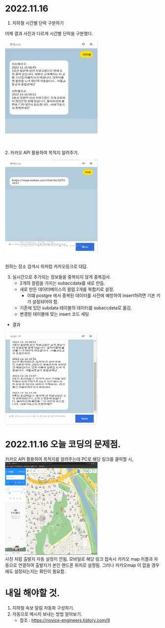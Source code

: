 # 2022.11.16

1.  지하철 시간별 단락 구분하기

어제 결과 사진과 다르게 시간별 단락을 구분했다. <br/>
<!-- ![](2022-11-16-14-49-20.png) -->
<img src="2022-11-16-14-49-20.png" width="300" height="300"/>

<br/><br/>
2. 카카오 API 활용하여 목적지 알려주기. <br/>
<!-- ![](2022-11-16-15-00-58.png) -->
<img src="2022-11-16-15-00-58.png" width="300" height="300"/>

<br/>원하는 장소 검색시 위처럼 카카오링크로 대답.

3. 실시간으로 추가되는 정보들을 중복되지 않게 중복검사.
    - 2개의 컬럼을 가지는 subaccdata를 새로 만듬.
    - 새로 만든 데이터베이스의 컬럼 2개를 복합키로 설정.
        + 이떄 postgre 에서 중복된 데이터를 사전에 예방하여 insert하려면 기본 키가 설정되어야 함.
    - 기존에 있던 subdata 테이블의 데이터를 subaccdata로 옮김.
    - 변경된 테이블에 맞는 insert 코드 세팅
- 결과 <br/>
<!-- ![](2022-11-16-16-22-52.png) --> 
<img src="2022-11-16-16-22-52.png" width="300" height="300"/>

# 2022.11.16 오늘 코딩의 문제점.
카카오 API 활용하여 목적지를 알려주는데 PC로 해당 링크를 클릭할 시, <br/>  <img src="2022-11-16-15-01-33.png" width="300" height="300"/> <br/>사진 처럼 출발지 자동 설정이 안됨.
모바일로 해당 링크 접속시 카카오 map 어플과 자동으로 연결하여 출발지가 본인 핸드폰 위치로 설정됨. 그러나 카카오map 이 없을 경우에도 설정되는지는 확인이 필요함.
# 내일 해야할 것.
1. 지하철 속보 알림 자동화 구성하기.
2. 자동으로 메시지 보내는 방법 알아보기.
    - 참조 : https://novice-engineers.tistory.com/9
